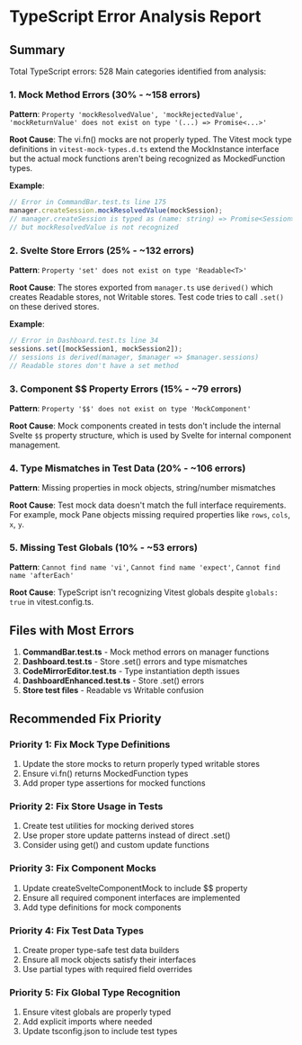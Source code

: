 # TypeScript Error Analysis Report

## Summary
Total TypeScript errors: 528
Main categories identified from analysis:

### 1. Mock Method Errors (30% - ~158 errors)
**Pattern**: `Property 'mockResolvedValue', 'mockRejectedValue', 'mockReturnValue' does not exist on type '(...) => Promise<...>'`

**Root Cause**: The vi.fn() mocks are not properly typed. The Vitest mock type definitions in `vitest-mock-types.d.ts` extend the MockInstance interface but the actual mock functions aren't being recognized as MockedFunction types.

**Example**:
```typescript
// Error in CommandBar.test.ts line 175
manager.createSession.mockResolvedValue(mockSession);
// manager.createSession is typed as (name: string) => Promise<Session>
// but mockResolvedValue is not recognized
```

### 2. Svelte Store Errors (25% - ~132 errors)
**Pattern**: `Property 'set' does not exist on type 'Readable<T>'`

**Root Cause**: The stores exported from `manager.ts` use `derived()` which creates Readable stores, not Writable stores. Test code tries to call `.set()` on these derived stores.

**Example**:
```typescript
// Error in Dashboard.test.ts line 34
sessions.set([mockSession1, mockSession2]);
// sessions is derived(manager, $manager => $manager.sessions)
// Readable stores don't have a set method
```

### 3. Component $$ Property Errors (15% - ~79 errors)
**Pattern**: `Property '$$' does not exist on type 'MockComponent'`

**Root Cause**: Mock components created in tests don't include the internal Svelte `$$` property structure, which is used by Svelte for internal component management.

### 4. Type Mismatches in Test Data (20% - ~106 errors)
**Pattern**: Missing properties in mock objects, string/number mismatches

**Root Cause**: Test mock data doesn't match the full interface requirements. For example, mock Pane objects missing required properties like `rows`, `cols`, `x`, `y`.

### 5. Missing Test Globals (10% - ~53 errors)
**Pattern**: `Cannot find name 'vi'`, `Cannot find name 'expect'`, `Cannot find name 'afterEach'`

**Root Cause**: TypeScript isn't recognizing Vitest globals despite `globals: true` in vitest.config.ts.

## Files with Most Errors

1. **CommandBar.test.ts** - Mock method errors on manager functions
2. **Dashboard.test.ts** - Store .set() errors and type mismatches
3. **CodeMirrorEditor.test.ts** - Type instantiation depth issues
4. **DashboardEnhanced.test.ts** - Store .set() errors
5. **Store test files** - Readable vs Writable confusion

## Recommended Fix Priority

### Priority 1: Fix Mock Type Definitions
1. Update the store mocks to return properly typed writable stores
2. Ensure vi.fn() returns MockedFunction types
3. Add proper type assertions for mocked functions

### Priority 2: Fix Store Usage in Tests
1. Create test utilities for mocking derived stores
2. Use proper store update patterns instead of direct .set()
3. Consider using get() and custom update functions

### Priority 3: Fix Component Mocks
1. Update createSvelteComponentMock to include $$ property
2. Ensure all required component interfaces are implemented
3. Add type definitions for mock components

### Priority 4: Fix Test Data Types
1. Create proper type-safe test data builders
2. Ensure all mock objects satisfy their interfaces
3. Use partial types with required field overrides

### Priority 5: Fix Global Type Recognition
1. Ensure vitest globals are properly typed
2. Add explicit imports where needed
3. Update tsconfig.json to include test types
